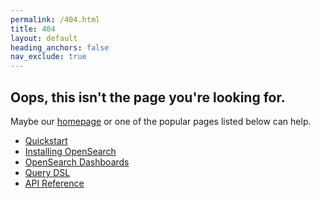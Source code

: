 ```yaml
---
permalink: /404.html
title: 404
layout: default
heading_anchors: false
nav_exclude: true
---
```


## Oops, this isn't the page you're looking for. 

Maybe our [homepage]({{site.url}}{{site.baseurl}}/docs/latest/)
or one of the popular pages listed below can help. 

- [Quickstart]({{site.url}}{{site.baseurl}}/quickstart/)
- [Installing OpenSearch]({{site.url}}{{site.baseurl}}/install-and-configure/install-opensearch/index/)
- [OpenSearch Dashboards]({{site.url}}{{site.baseurl}}/dashboards/index/)
- [Query DSL]({{site.url}}{{site.baseurl}}/query-dsl/)
- [API Reference]({{site.url}}{{site.baseurl}}/api-reference/index/)


